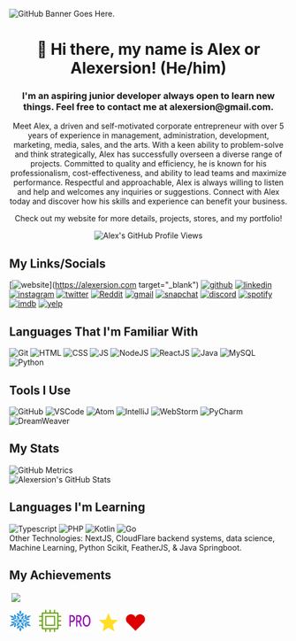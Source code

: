 ![GitHub Banner Goes Here.](/github-banner.png?raw=true)
<h1 align="center">👋 Hi there, my name is Alex or Alexersion! (He/him) </h1>
<h3 align="center"> I'm an aspiring junior developer always open to learn new things. Feel free to contact me at alexersion@gmail.com.</h3>
<p align="center">Meet Alex, a driven and self-motivated corporate entrepreneur with over 5 years of experience in management, administration, development, marketing, media, sales, and the arts. With a keen ability to problem-solve and think strategically, Alex has successfully overseen a diverse range of projects. Committed to quality and efficiency, he is known for his professionalism, cost-effectiveness, and ability to lead teams and maximize performance. Respectful and approachable, Alex is always willing to listen and help and welcomes any inquiries or suggestions. Connect with Alex today and discover how his skills and experience can benefit your business.</p>

<p align="center">Check out my website for more details, projects, stores, and my portfolio!</p>

<p align="center"> <img src="https://komarev.com/ghpvc/?username=alexersion" alt="Alex's GitHub Profile Views"/></p>

## My Links/Socials
[<img src='https://cdn.jsdelivr.net/npm/simple-icons@3.0.1/icons/icloud.svg' alt='website' height='40' target="_blank">](https://alexersion.com target="_blank")
[<img src='https://cdn.jsdelivr.net/npm/simple-icons@3.0.1/icons/github.svg' alt='github' height='40'>](https://github.com/Alexersion)
[<img src='https://cdn.jsdelivr.net/npm/simple-icons@3.0.1/icons/linkedin.svg' alt='linkedin' height='40'>](https://www.linkedin.com/in/alexersion/)
[<img src='https://cdn.jsdelivr.net/npm/simple-icons@3.0.1/icons/instagram.svg' alt='instagram' height='40'>](https://www.instagram.com/alexander.shick/)
[<img src='https://cdn.jsdelivr.net/npm/simple-icons@3.0.1/icons/twitter.svg' alt='twitter' height='40'>](https://twitter.com/alexersion)
[<img src='https://cdn.jsdelivr.net/npm/simple-icons@3.0.1/icons/reddit.svg' alt='Reddit' height='40'>](https://www.reddit.com/user/alexersion)
[<img src='https://cdn.jsdelivr.net/npm/simple-icons@3.0.1/icons/gmail.svg' alt='gmail' height='40'>](business@alexersion.com)
[<img src='https://cdn.jsdelivr.net/npm/simple-icons@3.0.1/icons/snapchat.svg' alt='snapchat' height='40'>](alexersion)
[<img src='https://cdn.jsdelivr.net/npm/simple-icons@3.0.1/icons/discord.svg' alt='discord' height='40'>](https://discord.com/invite/fnsdWnWHeT)
[<img src='https://cdn.jsdelivr.net/npm/simple-icons@3.0.1/icons/spotify.svg' alt='spotify' height='40'>](https://open.spotify.com/user/sn6prmcgunrb8yixgpg6c3zfr)
[<img src='https://cdn.jsdelivr.net/npm/simple-icons@3.0.1/icons/imdb.svg' alt='imdb' height='40'>](https://www.imdb.com/user/ur150460082/?ref_=nv_usr_prof_2)
[<img src='https://cdn.jsdelivr.net/npm/simple-icons@3.0.1/icons/yelp.svg' alt='yelp' height='40'>](https://www.yelp.com/user_details?userid=p1YrGE50nCoE73reiqNvMg)

## Languages That I'm Familiar With
![Git](https://img.shields.io/badge/-Git-409AF9?style=for-the-badge&logo=git&logoColor=white)
![HTML](https://img.shields.io/badge/-HTML-409AF9?style=for-the-badge&logo=html5&logoColor=white)
![CSS](https://img.shields.io/badge/-CSS-409AF9?style=for-the-badge&logo=css3&logoColor=white)
![JS](https://img.shields.io/badge/-JavaScript-409AF9?style=for-the-badge&logo=javascript&logoColor=white)
![NodeJS](https://img.shields.io/badge/-NodeJS-409AF9?style=for-the-badge&logo=nodejs&logoColor=white)
![ReactJS](https://img.shields.io/badge/-ReactJS-409AF9?style=for-the-badge&logo=reactjs&logoColor=white)
![Java](https://img.shields.io/badge/-Java-409AF9?style=for-the-badge&logo=java&logoColor=white)
![MySQL](https://img.shields.io/badge/-MySQL-409AF9?style=for-the-badge&logo=mysql&logoColor=white)
![Python](https://img.shields.io/badge/-Python-409AF9?style=for-the-badge&logo=python&logoColor=white)

## Tools I Use
![GitHub](https://img.shields.io/badge/-GitHub-409AF9?style=for-the-badge&logo=github&logoColor=white)
![VSCode](https://img.shields.io/badge/-VSCode-409AF9?style=for-the-badge&logo=visual-studio-code&logoColor=white)
![Atom](https://img.shields.io/badge/-Atom-409AF9?style=for-the-badge&logo=atom-idea&logoColor=white)
![IntelliJ](https://img.shields.io/badge/-IntelliJ-409AF9?style=for-the-badge&logo=intellij-idea&logoColor=white)
![WebStorm](https://img.shields.io/badge/-Webstorm-409AF9?style=for-the-badge&logo=webstorm-idea&logoColor=white)
![PyCharm](https://img.shields.io/badge/-Pycharm-409AF9?style=for-the-badge&logo=pycharm-idea&logoColor=white)
![DreamWeaver](https://img.shields.io/badge/-Dreamweaver-409AF9?style=for-the-badge&logo=dreamweaver-idea&logoColor=white)

## My Stats
![GitHub Metrics](https://metrics.lecoq.io/Alexersion)  
![Alexersion's GitHub Stats](https://github-readme-stats.vercel.app/api?username=alexersion&show_icons=true&theme=cobalt)

## Languages I'm Learning
![Typescript](https://img.shields.io/badge/-Typescript-409AF9?style=for-the-badge&logo=typescript&logoColor=white)
![PHP](https://img.shields.io/badge/-PHP-409AF9?style=for-the-badge&logo=php&logoColor=white)
![Kotlin](https://img.shields.io/badge/-Kotlin-409AF9?style=for-the-badge&logo=kotlin&logoColor=white)
![Go](https://img.shields.io/badge/-Go-409AF9?style=for-the-badge&logo=go&logoColor=white)
<br>Other Technologies: NextJS, CloudFlare backend systems, data science, Machine Learning, Python Scikit, FeatherJS, & Java Springboot.

## My Achievements
<p>&nbsp;<a href="https://github.com/ryo-ma/github-profile-trophy"><img align="center" src="https://github-profile-trophy.vercel.app/?username=alexersion&theme=nord"/></a></p>
<a href='https://archiveprogram.github.com/'><img src='https://raw.githubusercontent.com/acervenky/animated-github-badges/master/assets/acbadge.gif' width='40' height='40'></a> <a href='https://docs.github.com/en/developers'><img src='https://raw.githubusercontent.com/acervenky/animated-github-badges/master/assets/devbadge.gif' width='40' height='40'></a> <a href='https://github.com/pricing'><img src='https://raw.githubusercontent.com/acervenky/animated-github-badges/master/assets/pro.gif' width='40' height='40'></a> <a href='https://stars.github.com/'><img src='https://raw.githubusercontent.com/acervenky/animated-github-badges/master/assets/starbadge.gif' width='35' height='35'></a> <a href='https://docs.github.com/en/github/supporting-the-open-source-community-with-github-sponsors'><img src='https://raw.githubusercontent.com/acervenky/animated-github-badges/master/assets/sponsorbadge.gif' width='35' height='35'></a>
